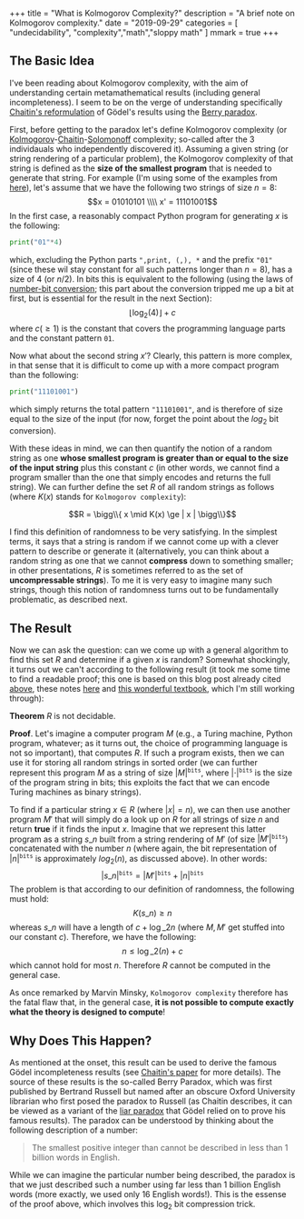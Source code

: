 +++
title = "What is Kolmogorov Complexity?"
description = "A brief note on Kolmogorov complexity."
date = "2019-09-29"
categories = [ "undecidability", "complexity","math","sloppy math" ]
mmark = true
+++

The Basic Idea
-------------------------

I've been reading about Kolmogorov complexity, with the aim of understanding certain metamathematical results (including general incompleteness). I seem to be on the verge of understanding specifically [Chaitin's reformulation](https://arxiv.org/pdf/chao-dyn/9406002.pdf) of Gödel's results using the [Berry paradox](https://en.wikipedia.org/wiki/Berry_paradox).

First, before getting to the paradox let's  define Kolmogorov complexity (or [Kolmogorov](https://en.wikipedia.org/wiki/Andrey_Kolmogorov)-[Chaitin](https://en.wikipedia.org/wiki/Gregory_Chaitin)-[Solomonoff](https://en.wikipedia.org/wiki/Ray_Solomonoff) complexity; so-called after the 3 individauals who independently discovered it).  Assuming a given string (or string rendering of a particular problem), the Kolmogorov complexity of that string is defined as  the **size of the smallest program** that is needed to generate that string. For example (I'm using some of the examples from [here](https://jeremykun.com/tag/kolmogorov-complexity/)), let's assume that we have the following two strings of size $n=8$:
$$x  = 01010101 \\\\ x' = 11101001$$
In the first case, a reasonably compact Python program for generating $x$ is the following:
```python
print("01"*4)
```
which, excluding the Python parts `",print, (,), *` and the prefix `"01"` (since these wil stay constant for all such patterns longer than $n=8$), has a size of $4$ (or $n/2$).  In bits this is equivalent to the following (using the laws of [number-bit conversion](https://www.exploringbinary.com/number-of-bits-in-a-decimal-integer/); this part about the conversion tripped me up a bit at first, but is essential for the result in the next Section):
$$ \left\lfloor \log_{2}(4) \right\rfloor + c $$
where $c (\ge 1)$ is the constant that covers the programming language parts and the constant pattern `01`.

Now what about the second string $x'$? Clearly, this pattern is more complex, in that sense that it is difficult to come up with a more compact  program than the following:
```python
print("11101001")
```
which simply returns the total pattern `"11101001"`, and is therefore of size equal to the size of the input (for now, forget the point about the $log_{2}$ bit conversion). 

With these ideas in mind, we can then quantify the notion of a random string as one **whose smallest program is greater than or equal to the size of the input string** plus this constant $c$ (in other words, we cannot find a program smaller than the one that simply encodes and returns the full string). We can further define the set $R$ of all random strings as follows (where $K(x)$ stands for `Kolmogorov complexity`):

$$R = \bigg\\{ x \mid K(x) \ge | x | \bigg\\}$$

I find this definition of randomness to be very satisfying. In the simplest terms, it says that a string is random if we cannot come up with a clever pattern to describe or generate it (alternatively, you can think about a random string as one that we cannot **compress** down to something smaller; in other presentations, $R$ is sometimes referred to as the set of **uncompressable strings**). To me it is very easy to imagine many such strings, though this notion of randomness turns out to be fundamentally problematic, as described next. 


The Result 
-------------------------

Now we can ask the question: can we come up with a general algorithm to find this set $R$ and determine if a given $x$ is random?  Somewhat shockingly, it turns out we can't according to the following result (it took me some time to find a readable proof; this one is based on this blog post already cited [above](https://jeremykun.com/tag/kolmogorov-complexity/), these notes [here](http://theory.stanford.edu/~trevisan/cs154-12/notek.pdf) and [this wonderful  textbook](https://www.springer.com/gp/book/9781489984456), which I'm still working through): 

**Theorem** $R$ is not decidable. 

**Proof**. Let's imagine a computer program $M$ (e.g., a Turing machine, Python program, whatever; as it turns out, the choice of programming language is not so important), that computes $R$. If such a program exists, then we can use it for storing all random strings in sorted order  (we can further represent this program $M$ as a string of size $| M |^{\texttt{bits}}$, where $| \cdot |^{\texttt{bits}}$ is the size of the program string in bits; this exploits the fact that we can encode Turing machines as binary strings).

To find if a particular string $x \in R$ (where $|x|=n$), we can then use another program $M'$ that will simply do a look up on $R$ for all strings of size $n$ and return **true** if it finds the input $x$. Imagine that we represent this latter program as a string $s\_{n}$ built from a string rendering of $M'$  (of size $| M' |^{\texttt{bits}}$) concatenated with the number $n$ (where again, the bit representation of $| n |^{\texttt{bits}}$ is approximately  $log_{2}(n)$, as discussed above). In other words:
$$| s\_{n} |^{\texttt{bits}} =  | M' |^{\texttt{bits}} + | n |^{\texttt{bits}}$$
The problem is that according to our definition of randomness, the following must hold:
$$K(s\_{n}) \ge n $$
whereas $s\_{n}$ will have a length of $c + \log\_{2} n$ (where $M,M'$ get stuffed into our constant $c$). Therefore, we have the following:
$$n \le \log\_{2}(n) + c$$
which cannot hold for most $n$. Therefore $R$ cannot be computed in the general case.

As once remarked by Marvin Minsky, `Kolmogorov complexity` therefore has the fatal flaw that, in the general case, **it is not possible to compute exactly what the theory is designed to compute**! 


Why Does This Happen?
-------------------------

As mentioned at the onset, this result can be used to derive the famous Gödel incompleteness results (see [Chaitin's paper](https://arxiv.org/pdf/chao-dyn/9406002.pdf)  for more details). The source of these results is the so-called Berry Paradox, which was first published by Bertrand Russell but named after an obscure Oxford University librarian who first posed  the paradox to Russell (as Chaitin describes, it can be viewed as a variant of the [liar paradox](https://plato.stanford.edu/entries/liar-paradox/) that Gödel relied on to prove his famous results). The paradox can be understood by thinking about the following description of a number:

> The smallest positive integer than cannot be described in less than 1 billion words in English.

While we can imagine the particular number being described, the paradox is that we just described such a number using far less than 1 billion English words (more exactly, we used only 16 English words!). This is the essense of the proof above,  which involves this $\log_{2}$ bit compression trick. 




<!--more-->


